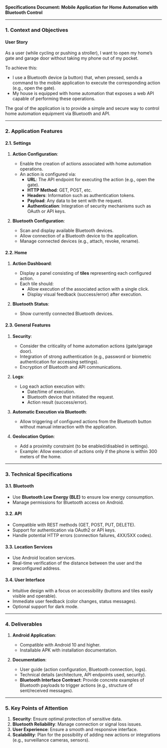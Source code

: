 **Specifications Document: Mobile Application for Home Automation with Bluetooth Control**

---

### **1. Context and Objectives**

#### **User Story**
As a user (while cycling or pushing a stroller), I want to open my home’s gate and garage door without taking my phone out of my pocket.

To achieve this:
- I use a Bluetooth device (a button) that, when pressed, sends a command to the mobile application to execute the corresponding action (e.g., open the gate).
- My house is equipped with home automation that exposes a web API capable of performing these operations.

The goal of the application is to provide a simple and secure way to control home automation equipment via Bluetooth and API.

---

### **2. Application Features**

#### **2.1. Settings**

1. **Action Configuration**:
   - Enable the creation of actions associated with home automation operations.
   - An action is configured via:
     - **URL**: The API endpoint for executing the action (e.g., open the gate).
     - **HTTP Method**: GET, POST, etc.
     - **Headers**: Information such as authentication tokens.
     - **Payload**: Any data to be sent with the request.
     - **Authentication**: Integration of security mechanisms such as OAuth or API keys.

2. **Bluetooth Configuration**:
   - Scan and display available Bluetooth devices.
   - Allow connection of a Bluetooth device to the application.
   - Manage connected devices (e.g., attach, revoke, rename).

#### **2.2. Home**

1. **Action Dashboard**:
   - Display a panel consisting of **tiles** representing each configured action.
   - Each tile should:
     - Allow execution of the associated action with a single click.
     - Display visual feedback (success/error) after execution.

2. **Bluetooth Status**:
   - Show currently connected Bluetooth devices.

#### **2.3. General Features**

1. **Security**:
   - Consider the criticality of home automation actions (gate/garage door).
   - Integration of strong authentication (e.g., password or biometric authentication for accessing settings).
   - Encryption of Bluetooth and API communications.

2. **Logs**:
   - Log each action execution with:
     - Date/time of execution.
     - Bluetooth device that initiated the request.
     - Action result (success/error).

3. **Automatic Execution via Bluetooth**:
   - Allow triggering of configured actions from the Bluetooth button without manual interaction with the application.

4. **Geolocation Option**:
   - Add a proximity constraint (to be enabled/disabled in settings).
   - Example: Allow execution of actions only if the phone is within 300 meters of the home.

---

### **3. Technical Specifications**

#### **3.1. Bluetooth**
- Use **Bluetooth Low Energy (BLE)** to ensure low energy consumption.
- Manage permissions for Bluetooth access on Android.

#### **3.2. API**
- Compatible with REST methods (GET, POST, PUT, DELETE).
- Support for authentication via OAuth2 or API keys.
- Handle potential HTTP errors (connection failures, 4XX/5XX codes).

#### **3.3. Location Services**
- Use Android location services.
- Real-time verification of the distance between the user and the preconfigured address.

#### **3.4. User Interface**
- Intuitive design with a focus on accessibility (buttons and tiles easily visible and operable).
- Immediate user feedback (color changes, status messages).
- Optional support for dark mode.

---

### **4. Deliverables**

1. **Android Application**:
   - Compatible with Android 10 and higher.
   - Installable APK with installation documentation.

2. **Documentation**:
   - User guide (action configuration, Bluetooth connection, logs).
   - Technical details (architecture, API endpoints used, security).
   - **Bluetooth Interface Contract**: Provide concrete examples of Bluetooth payloads to trigger actions (e.g., structure of sent/received messages).

---

### **5. Key Points of Attention**

1. **Security**: Ensure optimal protection of sensitive data.
2. **Bluetooth Reliability**: Manage connection or signal loss issues.
3. **User Experience**: Ensure a smooth and responsive interface.
4. **Scalability**: Plan for the possibility of adding new actions or integrations (e.g., surveillance cameras, sensors).

